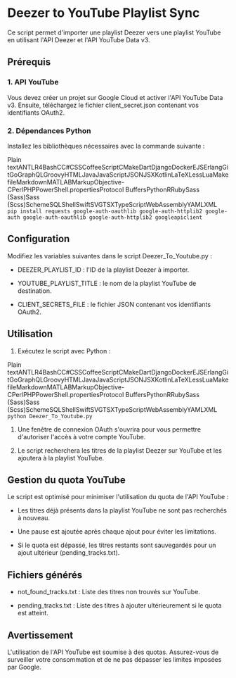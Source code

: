 Deezer to YouTube Playlist Sync
===============================

Ce script permet d'importer une playlist Deezer vers une playlist YouTube en utilisant l'API Deezer et l'API YouTube Data v3.

Prérequis
---------

### 1\. API YouTube

Vous devez créer un projet sur Google Cloud et activer l'API YouTube Data v3. Ensuite, téléchargez le fichier client\_secret.json contenant vos identifiants OAuth2.

### 2\. Dépendances Python

Installez les bibliothèques nécessaires avec la commande suivante :

Plain textANTLR4BashCC#CSSCoffeeScriptCMakeDartDjangoDockerEJSErlangGitGoGraphQLGroovyHTMLJavaJavaScriptJSONJSXKotlinLaTeXLessLuaMakefileMarkdownMATLABMarkupObjective-CPerlPHPPowerShell.propertiesProtocol BuffersPythonRRubySass (Sass)Sass (Scss)SchemeSQLShellSwiftSVGTSXTypeScriptWebAssemblyYAMLXML`   pip install requests google-auth-oauthlib google-auth-httplib2 google-auth google-auth-oauthlib google-auth-httplib2 googleapiclient   `

Configuration
-------------

Modifiez les variables suivantes dans le script Deezer\_To\_Youtube.py :

*   DEEZER\_PLAYLIST\_ID : l'ID de la playlist Deezer à importer.
    
*   YOUTUBE\_PLAYLIST\_TITLE : le nom de la playlist YouTube de destination.
    
*   CLIENT\_SECRETS\_FILE : le fichier JSON contenant vos identifiants OAuth2.
    

Utilisation
-----------

1.  Exécutez le script avec Python :
    

Plain textANTLR4BashCC#CSSCoffeeScriptCMakeDartDjangoDockerEJSErlangGitGoGraphQLGroovyHTMLJavaJavaScriptJSONJSXKotlinLaTeXLessLuaMakefileMarkdownMATLABMarkupObjective-CPerlPHPPowerShell.propertiesProtocol BuffersPythonRRubySass (Sass)Sass (Scss)SchemeSQLShellSwiftSVGTSXTypeScriptWebAssemblyYAMLXML`   python Deezer_To_Youtube.py   `

1.  Une fenêtre de connexion OAuth s'ouvrira pour vous permettre d'autoriser l'accès à votre compte YouTube.
    
2.  Le script recherchera les titres de la playlist Deezer sur YouTube et les ajoutera à la playlist YouTube.
    

Gestion du quota YouTube
------------------------

Le script est optimisé pour minimiser l'utilisation du quota de l'API YouTube :

*   Les titres déjà présents dans la playlist YouTube ne sont pas recherchés à nouveau.
    
*   Une pause est ajoutée après chaque ajout pour éviter les limitations.
    
*   Si le quota est dépassé, les titres restants sont sauvegardés pour un ajout ultérieur (pending\_tracks.txt).
    

Fichiers générés
----------------

*   not\_found\_tracks.txt : Liste des titres non trouvés sur YouTube.
    
*   pending\_tracks.txt : Liste des titres à ajouter ultérieurement si le quota est atteint.
    

Avertissement
-------------

L'utilisation de l'API YouTube est soumise à des quotas. Assurez-vous de surveiller votre consommation et de ne pas dépasser les limites imposées par Google.
